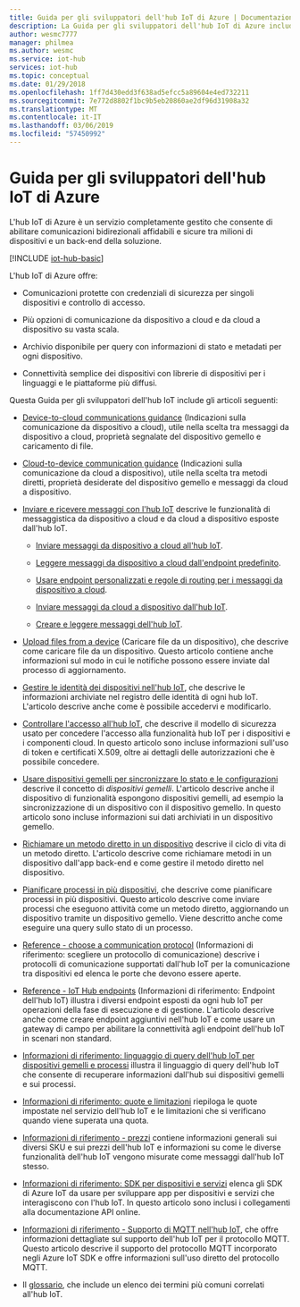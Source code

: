 ```yaml
---
title: Guida per gli sviluppatori dell'hub IoT di Azure | Documentazione Microsoft
description: La Guida per gli sviluppatori dell'hub IoT di Azure include informazioni su endpoint, sicurezza, registro delle identità, gestione dei dispositivi, metodi diretti, dispositivi gemelli, caricamenti di file, processi, linguaggio di query dell'hub IoT e messaggistica.
author: wesmc7777
manager: philmea
ms.author: wesmc
ms.service: iot-hub
services: iot-hub
ms.topic: conceptual
ms.date: 01/29/2018
ms.openlocfilehash: 1ff7d430edd3f638ad5efcc5a89604e4ed732211
ms.sourcegitcommit: 7e772d8802f1bc9b5eb20860ae2df96d31908a32
ms.translationtype: MT
ms.contentlocale: it-IT
ms.lasthandoff: 03/06/2019
ms.locfileid: "57450992"
---
```

# <a name="azure-iot-hub-developer-guide"></a>Guida per gli sviluppatori dell'hub IoT di Azure

L'hub IoT di Azure è un servizio completamente gestito che consente di abilitare comunicazioni bidirezionali affidabili e sicure tra milioni di dispositivi e un back-end della soluzione.

[!INCLUDE [iot-hub-basic](../../includes/iot-hub-basic-partial.md)]

L'hub IoT di Azure offre:

* Comunicazioni protette con credenziali di sicurezza per singoli dispositivi e controllo di accesso.

* Più opzioni di comunicazione da dispositivo a cloud e da cloud a dispositivo su vasta scala.

* Archivio disponibile per query con informazioni di stato e metadati per ogni dispositivo.

* Connettività semplice dei dispositivi con librerie di dispositivi per i linguaggi e le piattaforme più diffusi.

Questa Guida per gli sviluppatori dell'hub IoT include gli articoli seguenti:

* [Device-to-cloud communications guidance](iot-hub-devguide-d2c-guidance.md) (Indicazioni sulla comunicazione da dispositivo a cloud), utile nella scelta tra messaggi da dispositivo a cloud, proprietà segnalate del dispositivo gemello e caricamento di file.

* [Cloud-to-device communication guidance](iot-hub-devguide-c2d-guidance.md) (Indicazioni sulla comunicazione da cloud a dispositivo), utile nella scelta tra metodi diretti, proprietà desiderate del dispositivo gemello e messaggi da cloud a dispositivo.

* [Inviare e ricevere messaggi con l'hub IoT](iot-hub-devguide-messaging.md) descrive le funzionalità di messaggistica da dispositivo a cloud e da cloud a dispositivo esposte dall'hub IoT.

  * [Inviare messaggi da dispositivo a cloud all'hub IoT](iot-hub-devguide-messages-d2c.md).

  * [Leggere messaggi da dispositivo a cloud dall'endpoint predefinito](iot-hub-devguide-messages-read-builtin.md).

  * [Usare endpoint personalizzati e regole di routing per i messaggi da dispositivo a cloud](iot-hub-devguide-messages-read-custom.md).

  * [Inviare messaggi da cloud a dispositivo dall'hub IoT](iot-hub-devguide-messages-c2d.md).

  * [Creare e leggere messaggi dell'hub IoT](iot-hub-devguide-messages-construct.md).

* [Upload files from a device](iot-hub-devguide-file-upload.md) (Caricare file da un dispositivo), che descrive come caricare file da un dispositivo. Questo articolo contiene anche informazioni sul modo in cui le notifiche possono essere inviate dal processo di aggiornamento.

* [Gestire le identità dei dispositivi nell'hub IoT](iot-hub-devguide-identity-registry.md), che descrive le informazioni archiviate nel registro delle identità di ogni hub IoT. L'articolo descrive anche come è possibile accedervi e modificarlo.

* [Controllare l'accesso all'hub IoT](iot-hub-devguide-security.md), che descrive il modello di sicurezza usato per concedere l'accesso alla funzionalità hub IoT per i dispositivi e i componenti cloud. In questo articolo sono incluse informazioni sull'uso di token e certificati X.509, oltre ai dettagli delle autorizzazioni che è possibile concedere.

* [Usare dispositivi gemelli per sincronizzare lo stato e le configurazioni](iot-hub-devguide-device-twins.md) descrive il concetto di *dispositivi gemelli*. L'articolo descrive anche il dispositivo di funzionalità espongono dispositivi gemelli, ad esempio la sincronizzazione di un dispositivo con il dispositivo gemello. In questo articolo sono incluse informazioni sui dati archiviati in un dispositivo gemello.

* [Richiamare un metodo diretto in un dispositivo](iot-hub-devguide-direct-methods.md) descrive il ciclo di vita di un metodo diretto. L'articolo descrive come richiamare metodi in un dispositivo dall'app back-end e come gestire il metodo diretto nel dispositivo.

* [Pianificare processi in più dispositivi](iot-hub-devguide-jobs.md), che descrive come pianificare processi in più dispositivi. Questo articolo descrive come inviare processi che eseguono attività come un metodo diretto, aggiornando un dispositivo tramite un dispositivo gemello. Viene descritto anche come eseguire una query sullo stato di un processo.

* [Reference - choose a communication protocol](iot-hub-devguide-protocols.md) (Informazioni di riferimento: scegliere un protocollo di comunicazione) descrive i protocolli di comunicazione supportati dall'hub IoT per la comunicazione tra dispositivi ed elenca le porte che devono essere aperte.

* [Reference - IoT Hub endpoints](iot-hub-devguide-endpoints.md) (Informazioni di riferimento: Endpoint dell'hub IoT) illustra i diversi endpoint esposti da ogni hub IoT per operazioni della fase di esecuzione e di gestione. L'articolo descrive anche come creare endpoint aggiuntivi nell'hub IoT e come usare un gateway di campo per abilitare la connettività agli endpoint dell'hub IoT in scenari non standard.

* [Informazioni di riferimento: linguaggio di query dell'hub IoT per dispositivi gemelli e processi](iot-hub-devguide-query-language.md) illustra il linguaggio di query dell'hub IoT che consente di recuperare informazioni dall'hub sui dispositivi gemelli e sui processi.

* [Informazioni di riferimento: quote e limitazioni](iot-hub-devguide-quotas-throttling.md) riepiloga le quote impostate nel servizio dell'hub IoT e le limitazioni che si verificano quando viene superata una quota.

* [Informazioni di riferimento - prezzi](iot-hub-devguide-pricing.md) contiene informazioni generali sui diversi SKU e sui prezzi dell'hub IoT e informazioni su come le diverse funzionalità dell'hub IoT vengono misurate come messaggi dall'hub IoT stesso.

* [Informazioni di riferimento: SDK per dispositivi e servizi](iot-hub-devguide-sdks.md) elenca gli SDK di Azure IoT da usare per sviluppare app per dispositivi e servizi che interagiscono con l'hub IoT. In questo articolo sono inclusi i collegamenti alla documentazione API online.

* [Informazioni di riferimento - Supporto di MQTT nell'hub IoT](iot-hub-mqtt-support.md), che offre informazioni dettagliate sul supporto dell'hub IoT per il protocollo MQTT. Questo articolo descrive il supporto del protocollo MQTT incorporato negli Azure IoT SDK e offre informazioni sull'uso diretto del protocollo MQTT.

* Il [glossario](iot-hub-devguide-glossary.md), che include un elenco dei termini più comuni correlati all'hub IoT.